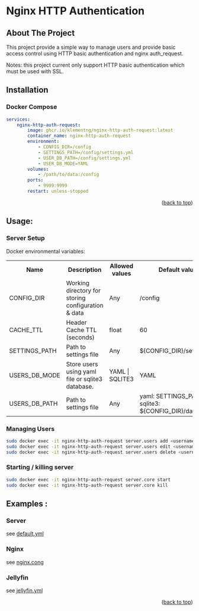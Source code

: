 
<a name="readme-top"></a>


# Nginx HTTP Authentication

<!-- ABOUT THE PROJECT -->
## About The Project

This project provide a simple way to manage users and provide basic access control using HTTP basic authentication and nginx auth_request. 

Notes: this project current only support HTTP basic authentication which must be used with SSL.

## Installation

### Docker Compose
```yaml
services:
    nginx-http-auth-request:
        image: ghcr.io/klementng/nginx-http-auth-request:latest
        container_name: nginx-http-auth-request
        environment:
            - CONFIG_DIR=/config
            - SETTINGS_PATH=/config/settings.yml
            - USER_DB_PATH=/config/settings.yml
            - USER_DB_MODE=YAML
        volumes:
            - /path/to/data:/config
        ports:
            - 9999:9999
        restart: unless-stopped
```
<p align="right">(<a href="#readme-top">back to top</a>)</p>

## Usage:

### Server Setup
Docker environmental variables:
<table>
  <tr>
    <th>Name</th>
    <th>Description</th>
    <th>Allowed values</th>
    <th>Default values</th>
  </tr>
  <tr>
    <td>CONFIG_DIR</td>
    <td>Working directory for storing configuration & data </td>
    <td>Any</td>
    <td>/config</td>
  </tr>
  <tr>
    <td>CACHE_TTL</td>
    <td>Header Cache TTL (seconds) </td>
    <td>float</td>
    <td>60</td>
  </tr>
  <tr>
    <td>SETTINGS_PATH</td>
    <td>Path to settings file</td>
    <td>Any</td>
    <td>${CONFIG_DIR}/settings.yml</td>
  </tr>
  <tr>
    <td>USERS_DB_MODE</td>
    <td>Store users using yaml file or sqlite3 database.</td>
    <td>YAML | SQLITE3</td>
    <td>YAML</td>
  </tr>
  <tr>
    <td>USERS_DB_PATH</td>
    <td>Path to settings file</td>
    <td>Any</td>
    <td>yaml: SETTINGS_PATH | sqlite3: ${CONFIG_DIR}/data.db</td>
  </tr>
</table>  

### Managing Users
```bash
sudo docker exec -it nginx-http-auth-request server.users add <username>
sudo docker exec -it nginx-http-auth-request server.users edit <username>
sudo docker exec -it nginx-http-auth-request server.users delete <username>
```
### Starting / killing server
```bash
sudo docker exec -it nginx-http-auth-request server.core start
sudo docker exec -it nginx-http-auth-request server.core kill
```

## Examples :

### Server
see [default.yml](examples/default.yml)

### Nginx
see [nginx.cong](examples/nginx.conf)
### Jellyfin
see [jellyfin.yml](examples/jellyfin.yml)

<p align="right">(<a href="#readme-top">back to top</a>)</p>
